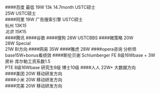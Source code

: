 ####百度
最低 19W 13k 14.7month USTC硕士  
25W USTC硕士  
####阿里
19W 广告搜索引擎 USTC硕士  
杭州 13K*15   
北京 15K*15  
####腾讯
####谷歌
####搜狗
28W USTCBBS
####微策略
20W  
28W  Special  
21W  BI方向 
####网易
35W
####雅虎
28W
####opera咨询
分析师 base15W+bonus看绩效
####斯伦贝谢 Schlumberger
FE 8级16Wbase + 3W房补 库尔勒工资系数1.5  
PTE 8级16Wbase 研究生9级 博士10级
####人人
22W+   大数据方向  
####美团
20W  移动研发方向  
####小米
20W  移动研发方向  
####完美
20W  移动研发方向  
